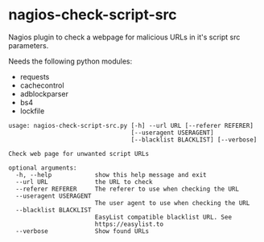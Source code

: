 # nagios-check-script-src
Nagios plugin to check a webpage for malicious URLs in it's script src parameters.


Needs the following python modules:

* requests
* cachecontrol
* adblockparser
* bs4
* lockfile



```
usage: nagios-check-script-src.py [-h] --url URL [--referer REFERER]
                                  [--useragent USERAGENT]
                                  [--blacklist BLACKLIST] [--verbose]

Check web page for unwanted script URLs

optional arguments:
  -h, --help            show this help message and exit
  --url URL             the URL to check
  --referer REFERER     The referer to use when checking the URL
  --useragent USERAGENT
                        The user agent to use when checking the URL
  --blacklist BLACKLIST
                        EasyList compatible blacklist URL. See
                        https://easylist.to
  --verbose             Show found URLs
```
